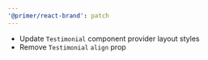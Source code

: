 ```yaml
---
'@primer/react-brand': patch
---
```


- Update `Testimonial` component provider layout styles
- Remove `Testimonial` `align` prop
